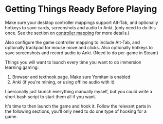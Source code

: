 # Getting Things Ready Before Playing

Make sure your desktop controller mappings support Alt-Tab, and optionally hotkeys to save cards, screenshots and audio to Anki. (only need to do this once. See the section on [controller mapping](controller.md) for more details.)

Also configure the game controller mapping to include Alt-Tab, and optionally trackpad for mouse move and clicks. Also optionally hotkeys to save screenshots and record audio to Anki. (Need to do per-game in Steam)

Things you will want to launch every time you want to do immersion learning gaming:

1. Browser and texthook page. Make sure Yomitan is enabled
2. Anki (if you're mining, or using offline audio with it)

I personally just launch everything manually myself, but you could write a short bash script to start them all if you want.

It's time to then launch the game and hook it. Follow the relevant parts in the following sections, you'll only need to do one type of hooking for a game.
